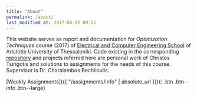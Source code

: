 ```yaml
---
title: "About"
permalink: /about/
last_modified_at: 2017-04-22 00:13
---
```


This website serves as report and documentation for _Optimization Techniques_
course (2017) of [Electrical and Computer Engineering School][ece-auth]
of Aristotle University of Thessaloniki. Code existing in the corresponding
[repository][repo] and projects referred here are personal work of Christos
Tsirigotis and solutions to assignments for the needs of this course. Supervisor
is Dr. Charalambos Bechlioulis.

[Weekly Assignments]({{ "/assignments/info" | absolute_url }}){: .btn .btn--info .btn--large}

[ece-auth]: http://ee.auth.gr/
[repo]: https://github.com/tsirif/optimization-auth-course

